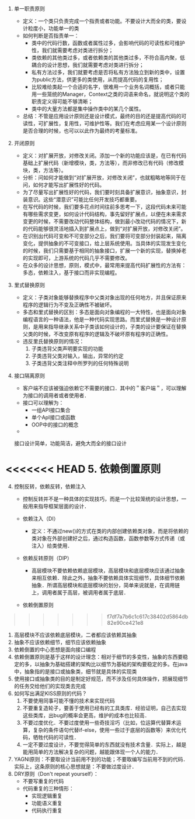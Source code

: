 1. 单一职责原则

   - 定义：一个类只负责完成一个指责或者功能。不要设计大而全的类，要设计粒度小，功能单一的类
   - 如何判断是否指责单一：
     - 类中的代码行数，函数或者属性过多，会影响代码的可读性和可维护性，我们就需要考虑对类进行拆分；
     - 类依赖的其他类过多，或者依赖类的其他类过多，不符合高内聚，低耦合的设计思想，我们就需要考虑对类进行拆分；
     - 私有方法过多，我们就要考虑是否将私有方法独立到新的类中，设置为public方法，供更多的类使用，从而提高代码的复用性；
     - 比较难给类起一个合适的名字，很难用一个业务名词概括，或者只能用一些笼统的Manager，Context之类的词语来命名，就说明这个类的职责定义得可能不够清晰；
     - 类中的大量方法都是集中操作类中的某几个属性。
   - 总结：不管是应用设计原则还是设计模式，最终的目的还是提高代码的可读性，可扩展性，复用性，可维护性等。我们在考虑应用某一个设计原则是否合理的时候，也可以以此作为最终的考量标准。

2. 开闭原则

   - 定义：对扩展开放，对修改关闭。添加一个新的功能应该是，在已有代码基础上扩展代码（新增模块，类，方法等），而非修改已有代码（修改模块，类，方法等）。
   - 分析：问如何才能做到“对扩展开放，对修改关闭”，也就粗略地等同于在问，如何才能写出扩展性好的代码。
   - 为了尽量写出扩展性好的代码，我们要时刻具备扩展意识，抽象意识，封装意识。这些“潜意识”可能比任何开发技巧都重要。
   - 在写代码的时候，我们要多花点时间往前多思考一下，这段代码未来可能有哪些需求变更，如何设计代码结构，事先留好扩展点，以便在未来需求变更的时候，不需要改动代码整体结构，做到最小改动代码的情况下，新的代码能够很灵活地插入到扩展点上，做到“对扩展开放，对修改关闭”。
   - 在识别出代码可变和不可变部分之后，我们要将可变部分封装起来，隔离变化，提供抽象的不可变接口，给上层系统使用。当具体的实现发生变化的时候，我们只需要基于相同的抽象接口，扩展一个新的实现，替换掉老的实现即可，上游系统的代码几乎不需要修改。
   - 在众多的设计思想，原则，模式中，最常用来提高代码扩展性的方法有：多态，依赖注入，基于接口而非实现编程。

3. 里式替换原则

   - 定义：子类对象能够替换程序中父类对象出现的任何地方，并且保证原来程序的逻辑行为不变及正确性不被破坏。
   - 多态和里式替换的区别：多态是面向对象编程的一大特性，也是面向对象编程语言的一种语法，他是一种代码实现思路。而里式替换是一种设计原则，是用来指导继承关系中子类该如何设计的，子类的设计要保证在替换父类的时候，不改变原有程序的逻辑及不破坏原有程序的正确性。
   - 违反里氏替换原则的情况：
     1. 子类违背父类声明要实现的功能
     2. 子类违背父类对输入，输出，异常的约定
     3. 子类违背父类注释中所罗列的任何特殊说明

4. 接口隔离原则

   - 客户端不应该被强迫依赖它不需要的接口．其中的＂客户端＂，可以理解为接口的调用者或者使用者．
   - 接口可以理解为：
      - 一组API接口集合
      - 单个ApI接口或函数
      - OOP中的接口的概念
   - 

   接口设计简单，功能简洁，避免大而全的接口设计

<<<<<<< HEAD
5. 依赖倒置原则
=======
4. 控制反转，依赖反转，依赖注入

   - 控制反转并不是一种具体的实现技巧，而是一个比较笼统的设计思想，一般用来指导框架层面的设计．
   - 依赖注入（DI）
     - 定义：不通过new()的方式在类的内部创建依赖类对象，而是将依赖的类对象在外部创建好之后，通过构造函数，函数参数等方式传递（或注入）给类使用．
   - 依赖反转原则（DIP）
     - 高层模块不要依赖依赖底层模块，高层模块和底层模块应该通过抽象来相互依赖．除此之外，抽象不要依赖具体实现细节，具体细节依赖抽象．所谓高层模块和底层模块的划分，简单来说就是，在调用链上，调用者属于高层，被调用者属于底层．

   - 依赖倒置原则
>>>>>>> f7df7a7b6c1c617c38402d5864db82e90ce421e8

   1. 高层模块不应该依赖底层模块，二者都应该依赖其抽象
   2. 抽象不应该依赖细节，细节应该依赖抽象
   3. 依赖倒置的中心思想是面向接口编程
   4. 依赖倒置原则是基于这样的设计理念：相对于细节的多变性，抽象的东西要稳定的多，以抽象为基础搭建的架构比以细节为基础的架构要稳定的多。在java中，抽象指的是接口或抽象类，细节就是具体的实现类
   5. 使用接口或抽象类的目的是制定好规范，而不涉及任何具体操作，把展现细节的任务交给他们的实现类去完成
   6. 如何写出满足KISS原则的代码？
      1. 不要使用同事可能不懂的技术来实现代码
      2. 不要重复造轮子，要善于使用已经有的工具类库．经验证明，自己去实现这些类库，出bug的概率会更高，维护的成本也比较高．
      3. 不要过度优化．不要过度使用一些奇技淫巧（比如，位运算代替算术运算，复杂的条件语句代替if-else，使用一些过于底层的函数等）来优化代码，牺牲代码的可读性．
      4. 一定不要过度设计，不要觉得简单的东西就没有技术含量．实际上，越是能用简单的方法解决复杂的问题，越能跟体现一个人的能力．
   7. YAGNI原则：不要取设计当前用不到的功能；不要取编写当前用不到的代码．实际上，这条原则的核心思想就是：不要做过度设计．
   8. DRY原则（Don't repeat yourself）：
      - 不要写重复的代码
      - 代码重复的三种情形：
        - 实现逻辑重复
        - 功能语义重复
        - 代码执行重复

   

   

   

   

   

   



